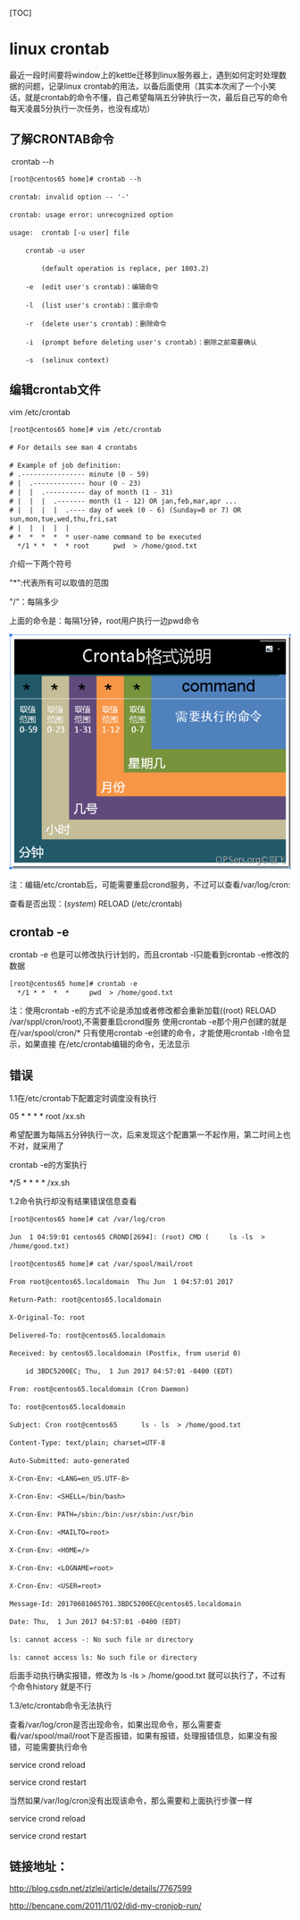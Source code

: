 [TOC]

# linux  crontab

​	最近一段时间要将window上的kettle迁移到linux服务器上，遇到如何定时处理数据的问题，记录linux crontab的用法，以备后面使用（其实本次闹了一个小笑话，就是crontab的命令不懂，自己希望每隔五分钟执行一次，最后自己写的命令每天凌晨5分执行一次任务，也没有成功） 



## 了解CRONTAB命令 

​	crontab --h

```
[root@centos65 home]# crontab --h

crontab: invalid option -- '-'

crontab: usage error: unrecognized option

usage:	crontab [-u user] file

	crontab -u user

		(default operation is replace, per 1003.2)

	-e	(edit user's crontab)：编辑命令

	-l	(list user's crontab)：展示命令

	-r	(delete user's crontab)：删除命令

	-i	(prompt before deleting user's crontab)：删除之前需要确认

	-s	(selinux context)

```



## 编辑crontab文件

vim /etc/crontab 

```
[root@centos65 home]# vim /etc/crontab

# For details see man 4 crontabs

# Example of job definition:
# .---------------- minute (0 - 59)
# |  .------------- hour (0 - 23)
# |  |  .---------- day of month (1 - 31)
# |  |  |  .------- month (1 - 12) OR jan,feb,mar,apr ...
# |  |  |  |  .---- day of week (0 - 6) (Sunday=0 or 7) OR sun,mon,tue,wed,thu,fri,sat
# |  |  |  |  |
# *  *  *  *  * user-name command to be executed
  */1 * *  *  * root      pwd  > /home/good.txt
```

介绍一下两个符号

"*":代表所有可以取值的范围

"/"：每隔多少

上面的命令是：每隔1分钟，root用户执行一边pwd命令

![_](../img_src/0-20180726-5-linux.png)

注：编辑/etc/crontab后，可能需要重启crond服务，不过可以查看/var/log/cron:

查看是否出现：(*system*) RELOAD (/etc/crontab)



## crontab -e

crontab -e 也是可以修改执行计划的，而且crontab -l只能看到crontab -e修改的数据

```
[root@centos65 home]# crontab -e
  */1 * *  *  *     pwd  > /home/good.txt
```

注：使用crontab -e的方式不论是添加或者修改都会重新加载((root) RELOAD /var/sppl/cron/root),不需要重启crond服务
    使用crontab -e那个用户创建的就是在/var/spool/cron/*
    只有使用crontab -e创建的命令，才能使用crontab -l命令显示，如果直接
在/etc/crontab编辑的命令，无法显示



## 错误

1.1在/etc/crontab下配置定时调度没有执行

05 * * * * root /xx.sh

希望配置为每隔五分钟执行一次，后来发现这个配置第一不起作用，第二时间上也不对，就采用了

crontab -e的方案执行

*/5 * * * * /xx.sh

1.2命令执行却没有结果错误信息查看

```
[root@centos65 home]# cat /var/log/cron

Jun  1 04:59:01 centos65 CROND[2694]: (root) CMD (     ls -ls  > /home/good.txt)

[root@centos65 home]# cat /var/spool/mail/root 

From root@centos65.localdomain  Thu Jun  1 04:57:01 2017

Return-Path: root@centos65.localdomain

X-Original-To: root

Delivered-To: root@centos65.localdomain

Received: by centos65.localdomain (Postfix, from userid 0)

	id 3BDC5200EC; Thu,  1 Jun 2017 04:57:01 -0400 (EDT)

From: root@centos65.localdomain (Cron Daemon)

To: root@centos65.localdomain

Subject: Cron root@centos65      ls - ls  > /home/good.txt

Content-Type: text/plain; charset=UTF-8

Auto-Submitted: auto-generated

X-Cron-Env: <LANG=en_US.UTF-8>

X-Cron-Env: <SHELL=/bin/bash>

X-Cron-Env: PATH=/sbin:/bin:/usr/sbin:/usr/bin

X-Cron-Env: <MAILTO=root>

X-Cron-Env: <HOME=/>

X-Cron-Env: <LOGNAME=root>

X-Cron-Env: <USER=root>

Message-Id: 20170601085701.3BDC5200EC@centos65.localdomain

Date: Thu,  1 Jun 2017 04:57:01 -0400 (EDT)

ls: cannot access -: No such file or directory

ls: cannot access ls: No such file or directory

```

后面手动执行确实报错，修改为 ls -ls > /home/good.txt 就可以执行了，不过有个命令history 就是不行



1.3/etc/crontab命令无法执行

查看/var/log/cron是否出现命令，如果出现命令，那么需要查看/var/spool/mail/root下是否报错，如果有报错，处理报错信息，如果没有报错，可能需要执行命令

service crond reload

service crond restart

当然如果/var/log/cron没有出现该命令，那么需要和上面执行步骤一样

service crond reload

service crond restart

## 链接地址：

<http://blog.csdn.net/zlzlei/article/details/7767599>

<http://bencane.com/2011/11/02/did-my-cronjob-run/>